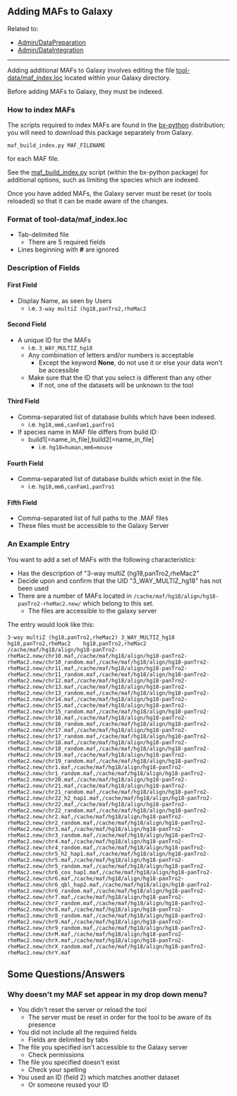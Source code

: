 ## Adding MAFs to Galaxy

Related to:
* [Admin/DataPreparation](/admin/data-preparation/)
* [Admin/DataIntegration](/admin/data-integration/)

----
Adding additional MAFs to Galaxy involves editing the file [tool-data/maf_index.loc](https://github.com/galaxyproject/galaxy/blob/dev/tool-data/maf_index.loc.sample) located within your Galaxy directory.

Before adding MAFs to Galaxy, they must be indexed.



### How to index MAFs

The scripts required to index MAFs are found in the [bx-python](https://github.com/bxlab/bx-python) distribution; you will need to download this package separately from Galaxy.

```
maf_build_index.py MAF_FILENAME
```


for each MAF file.

See the [maf_build_index.py](https://github.com/bxlab/bx-python/blob/master/scripts/maf_build_index.py) script (within the bx-python package) for additional options, such as limiting the species which are indexed.

Once you have added MAFs, the Galaxy server must be reset (or tools reloaded) so that it can be made aware of the changes.

### Format of tool-data/maf_index.loc

* Tab-delimited file
  * There are 5 required fields
* Lines beginning with **#** are ignored

### Description of Fields

#### First Field

* Display Name, as seen by Users
  * i.e. `3-way multiZ (hg18,panTro2,rheMac2`

#### Second Field

* A unique ID for the MAFs
  * i.e. `3_WAY_MULTIZ_hg18`
  * Any combination of letters and/or numbers is acceptable
    * Except the keyword **None**, do not use it or else your data won't be accessible
  * Make sure that the ID that you select is different than any other
    * If not, one of the datasets will be unknown to the tool

#### Third Field

* Comma-separated list of database builds which have been indexed.
  * i.e. `hg18,mm6,canFam1,panTro1`
* If species name in MAF file differs from build ID:
  * build1[=name_in_file],build2[=name_in_file]
    * i.e. `hg18=human,mm6=mouse`

#### Fourth Field

* Comma-separated list of database builds which exist in the file.
  * i.e. `hg18,mm6,canFam1,panTro1`

#### Fifth Field

* Comma-separated list of full paths to the .MAF files
* These files must be accessible to the Galaxy Server

### An Example Entry

You want to add a set of MAFs with the following characteristics:
* Has the description of "3-way multiZ (hg18,panTro2,rheMac2"
* Decide upon and confirm that the UID "3_WAY_MULTIZ_hg18" has not been used
* There are a number of MAFs located in `/cache/maf/hg18/align/hg18-panTro2-rheMac2.new/` which belong to this set.
  * The files are accessible to the galaxy server

The entry would look like this:

```
3-way multiZ (hg18,panTro2,rheMac2)	3_WAY_MULTIZ_hg18	hg18,panTro2,rheMac2	hg18,panTro2,rheMac2	/cache/maf/hg18/align/hg18-panTro2-rheMac2.new/chr10.maf,/cache/maf/hg18/align/hg18-panTro2-rheMac2.new/chr10_random.maf,/cache/maf/hg18/align/hg18-panTro2-rheMac2.new/chr11.maf,/cache/maf/hg18/align/hg18-panTro2-rheMac2.new/chr11_random.maf,/cache/maf/hg18/align/hg18-panTro2-rheMac2.new/chr12.maf,/cache/maf/hg18/align/hg18-panTro2-rheMac2.new/chr13.maf,/cache/maf/hg18/align/hg18-panTro2-rheMac2.new/chr13_random.maf,/cache/maf/hg18/align/hg18-panTro2-rheMac2.new/chr14.maf,/cache/maf/hg18/align/hg18-panTro2-rheMac2.new/chr15.maf,/cache/maf/hg18/align/hg18-panTro2-rheMac2.new/chr15_random.maf,/cache/maf/hg18/align/hg18-panTro2-rheMac2.new/chr16.maf,/cache/maf/hg18/align/hg18-panTro2-rheMac2.new/chr16_random.maf,/cache/maf/hg18/align/hg18-panTro2-rheMac2.new/chr17.maf,/cache/maf/hg18/align/hg18-panTro2-rheMac2.new/chr17_random.maf,/cache/maf/hg18/align/hg18-panTro2-rheMac2.new/chr18.maf,/cache/maf/hg18/align/hg18-panTro2-rheMac2.new/chr18_random.maf,/cache/maf/hg18/align/hg18-panTro2-rheMac2.new/chr19.maf,/cache/maf/hg18/align/hg18-panTro2-rheMac2.new/chr19_random.maf,/cache/maf/hg18/align/hg18-panTro2-rheMac2.new/chr1.maf,/cache/maf/hg18/align/hg18-panTro2-rheMac2.new/chr1_random.maf,/cache/maf/hg18/align/hg18-panTro2-rheMac2.new/chr20.maf,/cache/maf/hg18/align/hg18-panTro2-rheMac2.new/chr21.maf,/cache/maf/hg18/align/hg18-panTro2-rheMac2.new/chr21_random.maf,/cache/maf/hg18/align/hg18-panTro2-rheMac2.new/chr22_h2_hap1.maf,/cache/maf/hg18/align/hg18-panTro2-rheMac2.new/chr22.maf,/cache/maf/hg18/align/hg18-panTro2-rheMac2.new/chr22_random.maf,/cache/maf/hg18/align/hg18-panTro2-rheMac2.new/chr2.maf,/cache/maf/hg18/align/hg18-panTro2-rheMac2.new/chr2_random.maf,/cache/maf/hg18/align/hg18-panTro2-rheMac2.new/chr3.maf,/cache/maf/hg18/align/hg18-panTro2-rheMac2.new/chr3_random.maf,/cache/maf/hg18/align/hg18-panTro2-rheMac2.new/chr4.maf,/cache/maf/hg18/align/hg18-panTro2-rheMac2.new/chr4_random.maf,/cache/maf/hg18/align/hg18-panTro2-rheMac2.new/chr5_h2_hap1.maf,/cache/maf/hg18/align/hg18-panTro2-rheMac2.new/chr5.maf,/cache/maf/hg18/align/hg18-panTro2-rheMac2.new/chr5_random.maf,/cache/maf/hg18/align/hg18-panTro2-rheMac2.new/chr6_cox_hap1.maf,/cache/maf/hg18/align/hg18-panTro2-rheMac2.new/chr6.maf,/cache/maf/hg18/align/hg18-panTro2-rheMac2.new/chr6_qbl_hap2.maf,/cache/maf/hg18/align/hg18-panTro2-rheMac2.new/chr6_random.maf,/cache/maf/hg18/align/hg18-panTro2-rheMac2.new/chr7.maf,/cache/maf/hg18/align/hg18-panTro2-rheMac2.new/chr7_random.maf,/cache/maf/hg18/align/hg18-panTro2-rheMac2.new/chr8.maf,/cache/maf/hg18/align/hg18-panTro2-rheMac2.new/chr8_random.maf,/cache/maf/hg18/align/hg18-panTro2-rheMac2.new/chr9.maf,/cache/maf/hg18/align/hg18-panTro2-rheMac2.new/chr9_random.maf,/cache/maf/hg18/align/hg18-panTro2-rheMac2.new/chrM.maf,/cache/maf/hg18/align/hg18-panTro2-rheMac2.new/chrX.maf,/cache/maf/hg18/align/hg18-panTro2-rheMac2.new/chrX_random.maf,/cache/maf/hg18/align/hg18-panTro2-rheMac2.new/chrY.maf
```



## Some Questions/Answers

### Why doesn't my MAF set appear in my drop down menu?

* You didn't reset the server or reload the tool
  * The server must be reset in order for the tool to be aware of its presence
* You did not include all the required fields
  * Fields are delimited by tabs
* The file you specified isn't accessible to the Galaxy server
  * Check permissions
* The file you specified doesn't exist
  * Check your spelling
* You used an ID (field 2) which matches another dataset
  * Or someone reused your ID
